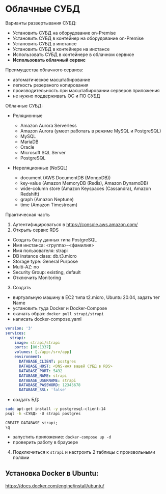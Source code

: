 # Облачные СУБД

Варианты развертывания СУБД:

* Установить СУБД на оборудование on-Premise
* Установить СУБД в контейнер на оборудование on-Premise
* Установить СУБД в инстансе
* Установить СУБД в контейнере на инстансе
* Использовать СУБД в контейнере в облачном сервисе
* **Использовать облачный сервис**

Преимущества облачного сервиса:

* автоматическое масштабирование
* легкость резервного копирования
* производительность при масштабировании серверов приложения
* не нужно поддерживать ОС и ПО СУБД

Облачные СУБД:

* Реляционные

  - Amazon Aurora Serverless
  - Amazon Aurora (умеет работать в режиме MySQL и PostgreSQL)
  - MySQL
  - MariaDB
  - Oracle
  - Microsoft SQL Server
  - PostgreSQL

* Нереляционные (NoSQL)

  - document (AWS DocumentDB (MongoDB))
  - key-value (Amazon MemoryDB (Redis), Amazon DynamoDB)
  - wide-column store (Amazon Keyspaces (Cassandra), Amazon Redshift)
  - graph (Amazon Neptune)
  - time (Amazon Timestream)

Практическая часть

1. Аутентифицироваться в https://console.aws.amazon.com/
2. Открыть сервис RDS

  * Создать базу данных типа PostgreSQL
  * Имя инстанса: <группа>-<фамилия>
  * Имя пользователя: strapi
  * DB instance class: db.t3.micro
  * Storage type: General Purpose
  * Multi-AZ: no
  * Security Group: existing, default
  * Отключить Monitoring

3. Создать

  * виртуальную машину в EC2 типа t2.micro, Ubuntu 20.04, задать тег Name
  * установить туда Docker и Docker-Compose
  * скачать образ: `docker pull strapi/strapi`
  * написать docker-compose.yaml

```yaml
version: '3'
services:
  strapi:
    image: strapi/strapi
    ports: [80:1337]
    volumes: [./app:/srv/app]
    environment:
      DATABASE_CLIENT: postgres
      DATABASE_HOST: <DNS-имя вашей СУБД в RDS>
      DATABASE_PORT: 5432
      DATABASE_NAME: strapi
      DATABASE_USERNAME: strapi
      DATABASE_PASSWORD: 12345678
      DATABASE_SSL: 'false'
```

  * создать БД:
```bash
sudo apt-get install -y postgresql-client-14
psql -h <СУБД> -U strapi postgres
```
```
CREATE DATABASE strapi;
\q
```

  * запустить приложение: `docker-compose up -d`
  * проверить работу в браузере

4. Подключиться к `strapi` и настроить 2 таблицы с произвольными полями

## Установка Docker в Ubuntu:

https://docs.docker.com/engine/install/ubuntu/

